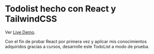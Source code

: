# Todolist hecho con React y TailwindCSS

Ver [Live Demo](https://templatecat-todolist.netlify.app/).

Con el fin de probar React por primera vez y aplicar mis conocimientos adquiridos gracias a cursos, desarrolle este TodoList a modo de prueba.

